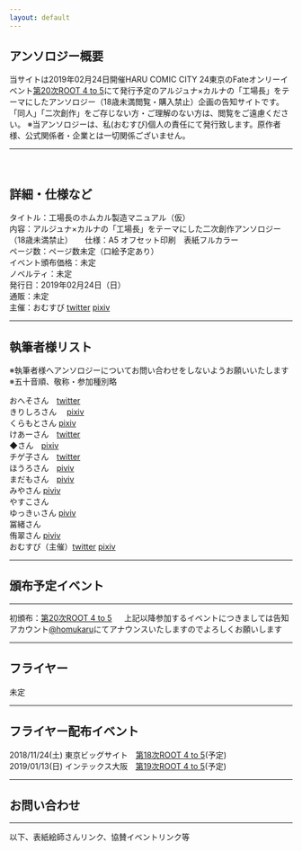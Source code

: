 ```yaml
---
layout: default
---
```


<!---
  不要な行は削除してください。
  見出し足りないと思うので追加してください
-->

## アンソロジー概要
当サイトは2019年02月24日開催HARU COMIC CITY 24東京のFateオンリーイベント[第20次ROOT 4 to 5](https://www.akaboo.jp/neo/event/p2710.html)にて発行予定のアルジュナ×カルナの「工場長」をテーマにしたアンソロジー（18歳未満閲覧・購入禁止）企画の告知サイトです。  
「同人」「二次創作」をご存じない方・ご理解のない方は、閲覧をご遠慮ください。
※当アンソロジーは、私(おむすび)個人の責任にて発行致します。原作者様、公式関係者・企業とは一切関係ございません。

***
　　
## 詳細・仕様など
タイトル：工場長のホムカル製造マニュアル（仮）  
内容：アルジュナ×カルナの「工場長」をテーマにした二次創作アンソロジー（18歳未満禁止）  　
仕様：A5  オフセット印刷　表紙フルカラー  
ページ数：ページ数未定（口絵予定あり）  
イベント頒布価格：未定  
ノベルティ：未定  
発行日：2019年02月24日（日）	
通販：未定  
主催：おむすび 
[twitter](https://twitter.com/edmonsuki)  [pixiv](https://www.pixiv.net/member.php?id=18037716)

***

## 執筆者様リスト
※執筆者様へアンソロジーについてお問い合わせをしないようお願いいたします 
※五十音順、敬称・参加種別略 

おへそさん　[twitter](https://twitter.com/umbilical_000)  
きりしろさん　 [pixiv](https://www.pixiv.net/member.php?id=10417814)  
くらもとさん	[pixiv](https://www.pixiv.net/member.php?id=32618044)  
けあーさん　[twitter](https://twitter.com/Kah_over_dg)  
◆さん　[pixiv](https://www.pixiv.net/member.php?id=20035026)  
チゲ子さん　[twitter](https://twitter.com/chigekoon)  
ほうろさん　[piviv](https://www.pixiv.net/member.php?id=268361)  
まだもさん　[piviv](https://www.pixiv.net/member.php?id=1121960)  
みやさん	[piviv](https://www.pixiv.net/member.php?id=1358149)  
やすこさん  
ゆっきぃさん	[piviv](https://www.pixiv.net/member.php?id=19154811)  
冨緒さん  
侑翠さん	[piviv](https://www.pixiv.net/member.php?id=1040271)  
おむすび（主催）[twitter](https://twitter.com/edmonsuki)  [pixiv](https://www.pixiv.net/member.php?id=18037716)   




***

## 頒布予定イベント

***

初頒布：[第20次ROOT 4 to 5](https://www.akaboo.jp/neo/event/p2710.html)  　
上記以降参加するイベントにつきましては告知アカウント[@homukaru](https://twitter.com/homukaru)にてアナウンスいたしますのでよろしくお願いします

***

## フライヤー

未定

***

## フライヤー配布イベント

2018/11/24(土) 東京ビッグサイト　[第18次ROOT 4 to 5](https://www.akaboo.jp/neo/event/p2489.html)(予定)    
2019/01/13(日) インテックス大阪　[第19次ROOT 4 to 5](https://www.akaboo.jp/neo/event/p2682.html)(予定)  

***

## お問い合わせ

***

以下、表紙絵師さんリンク、協賛イベントリンク等



